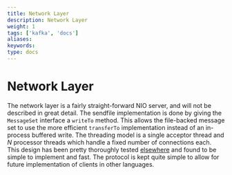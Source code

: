 ```yaml
---
title: Network Layer 
description: Network Layer 
weight: 1
tags: ['kafka', 'docs']
aliases: 
keywords: 
type: docs
---
```


# Network Layer 

The network layer is a fairly straight-forward NIO server, and will not be described in great detail. The sendfile implementation is done by giving the `MessageSet` interface a `writeTo` method. This allows the file-backed message set to use the more efficient `transferTo` implementation instead of an in-process buffered write. The threading model is a single acceptor thread and _N_ processor threads which handle a fixed number of connections each. This design has been pretty thoroughly tested [elsewhere](http://sna-projects.com/blog/2009/08/introducing-the-nio-socketserver-implementation) and found to be simple to implement and fast. The protocol is kept quite simple to allow for future implementation of clients in other languages. 
